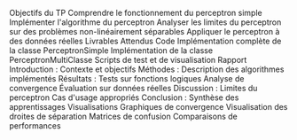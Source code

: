 Objectifs du TP
Comprendre le fonctionnement du perceptron simple
Implémenter l'algorithme du perceptron
Analyser les limites du perceptron sur des problèmes non-linéairement séparables
Appliquer le perceptron à des données réelles
Livrables Attendus
Code
Implémentation complète de la classe PerceptronSimple
Implémentation de la classe PerceptronMultiClasse
Scripts de test et de visualisation
Rapport
Introduction : Contexte et objectifs
Méthodes : Description des algorithmes implémentés
Résultats :
Tests sur fonctions logiques
Analyse de convergence
Évaluation sur données réelles
Discussion :
Limites du perceptron
Cas d'usage appropriés
Conclusion : Synthèse des apprentissages
Visualisations
Graphiques de convergence
Visualisation des droites de séparation
Matrices de confusion
Comparaisons de performances
